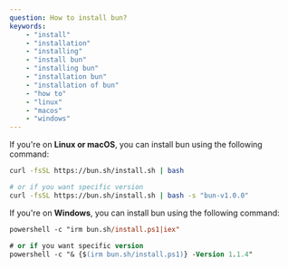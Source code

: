 ```yaml
---
question: How to install bun?
keywords:
    - "install"
    - "installation"
    - "installing"
    - "install bun"
    - "installing bun"
    - "installation bun"
    - "installation of bun"
    - "how to"
    - "linux"
    - "macos"
    - "windows"
---
```


If you're on **Linux or macOS**, you can install bun using the following command:
```bash
curl -fsSL https://bun.sh/install.sh | bash

# or if you want specific version
curl -fsSL https://bun.sh/install.sh | bash -s "bun-v1.0.0"
```

If you're on **Windows**, you can install bun using the following command:
```ps
powershell -c "irm bun.sh/install.ps1|iex"

# or if you want specific version
powershell -c "& {$(irm bun.sh/install.ps1)} -Version 1.1.4"
```
